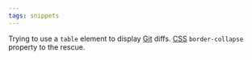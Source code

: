 ```yaml
---
tags: snippets
---
```


Trying to use a `table` element to display [Git](/wiki/Git) diffs. [CSS](/wiki/CSS) `border-collapse` property to the rescue.
